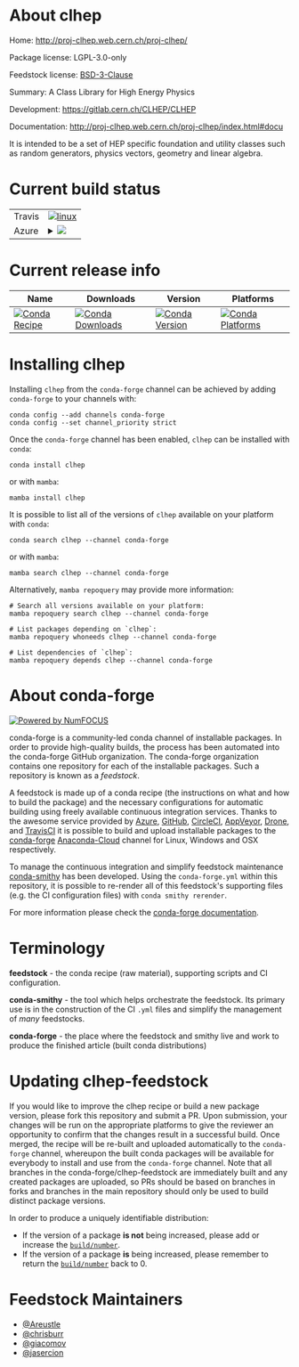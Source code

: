About clhep
===========

Home: http://proj-clhep.web.cern.ch/proj-clhep/

Package license: LGPL-3.0-only

Feedstock license: [BSD-3-Clause](https://github.com/conda-forge/clhep-feedstock/blob/main/LICENSE.txt)

Summary: A Class Library for High Energy Physics

Development: https://gitlab.cern.ch/CLHEP/CLHEP

Documentation: http://proj-clhep.web.cern.ch/proj-clhep/index.html#docu

It is intended to be a set of HEP specific foundation and utility classes such as
random generators, physics vectors, geometry and linear algebra.


Current build status
====================


<table><tr>
    <td>Travis</td>
    <td>
      <a href="https://app.travis-ci.com/conda-forge/clhep-feedstock">
        <img alt="linux" src="https://img.shields.io/travis/com/conda-forge/clhep-feedstock/main.svg?label=Linux">
      </a>
    </td>
  </tr>
    
  <tr>
    <td>Azure</td>
    <td>
      <details>
        <summary>
          <a href="https://dev.azure.com/conda-forge/feedstock-builds/_build/latest?definitionId=156&branchName=main">
            <img src="https://dev.azure.com/conda-forge/feedstock-builds/_apis/build/status/clhep-feedstock?branchName=main">
          </a>
        </summary>
        <table>
          <thead><tr><th>Variant</th><th>Status</th></tr></thead>
          <tbody><tr>
              <td>linux_64</td>
              <td>
                <a href="https://dev.azure.com/conda-forge/feedstock-builds/_build/latest?definitionId=156&branchName=main">
                  <img src="https://dev.azure.com/conda-forge/feedstock-builds/_apis/build/status/clhep-feedstock?branchName=main&jobName=linux&configuration=linux%20linux_64_" alt="variant">
                </a>
              </td>
            </tr><tr>
              <td>linux_aarch64</td>
              <td>
                <a href="https://dev.azure.com/conda-forge/feedstock-builds/_build/latest?definitionId=156&branchName=main">
                  <img src="https://dev.azure.com/conda-forge/feedstock-builds/_apis/build/status/clhep-feedstock?branchName=main&jobName=linux&configuration=linux%20linux_aarch64_" alt="variant">
                </a>
              </td>
            </tr><tr>
              <td>linux_ppc64le</td>
              <td>
                <a href="https://dev.azure.com/conda-forge/feedstock-builds/_build/latest?definitionId=156&branchName=main">
                  <img src="https://dev.azure.com/conda-forge/feedstock-builds/_apis/build/status/clhep-feedstock?branchName=main&jobName=linux&configuration=linux%20linux_ppc64le_" alt="variant">
                </a>
              </td>
            </tr><tr>
              <td>osx_64</td>
              <td>
                <a href="https://dev.azure.com/conda-forge/feedstock-builds/_build/latest?definitionId=156&branchName=main">
                  <img src="https://dev.azure.com/conda-forge/feedstock-builds/_apis/build/status/clhep-feedstock?branchName=main&jobName=osx&configuration=osx%20osx_64_" alt="variant">
                </a>
              </td>
            </tr><tr>
              <td>osx_arm64</td>
              <td>
                <a href="https://dev.azure.com/conda-forge/feedstock-builds/_build/latest?definitionId=156&branchName=main">
                  <img src="https://dev.azure.com/conda-forge/feedstock-builds/_apis/build/status/clhep-feedstock?branchName=main&jobName=osx&configuration=osx%20osx_arm64_" alt="variant">
                </a>
              </td>
            </tr>
          </tbody>
        </table>
      </details>
    </td>
  </tr>
</table>

Current release info
====================

| Name | Downloads | Version | Platforms |
| --- | --- | --- | --- |
| [![Conda Recipe](https://img.shields.io/badge/recipe-clhep-green.svg)](https://anaconda.org/conda-forge/clhep) | [![Conda Downloads](https://img.shields.io/conda/dn/conda-forge/clhep.svg)](https://anaconda.org/conda-forge/clhep) | [![Conda Version](https://img.shields.io/conda/vn/conda-forge/clhep.svg)](https://anaconda.org/conda-forge/clhep) | [![Conda Platforms](https://img.shields.io/conda/pn/conda-forge/clhep.svg)](https://anaconda.org/conda-forge/clhep) |

Installing clhep
================

Installing `clhep` from the `conda-forge` channel can be achieved by adding `conda-forge` to your channels with:

```
conda config --add channels conda-forge
conda config --set channel_priority strict
```

Once the `conda-forge` channel has been enabled, `clhep` can be installed with `conda`:

```
conda install clhep
```

or with `mamba`:

```
mamba install clhep
```

It is possible to list all of the versions of `clhep` available on your platform with `conda`:

```
conda search clhep --channel conda-forge
```

or with `mamba`:

```
mamba search clhep --channel conda-forge
```

Alternatively, `mamba repoquery` may provide more information:

```
# Search all versions available on your platform:
mamba repoquery search clhep --channel conda-forge

# List packages depending on `clhep`:
mamba repoquery whoneeds clhep --channel conda-forge

# List dependencies of `clhep`:
mamba repoquery depends clhep --channel conda-forge
```


About conda-forge
=================

[![Powered by
NumFOCUS](https://img.shields.io/badge/powered%20by-NumFOCUS-orange.svg?style=flat&colorA=E1523D&colorB=007D8A)](https://numfocus.org)

conda-forge is a community-led conda channel of installable packages.
In order to provide high-quality builds, the process has been automated into the
conda-forge GitHub organization. The conda-forge organization contains one repository
for each of the installable packages. Such a repository is known as a *feedstock*.

A feedstock is made up of a conda recipe (the instructions on what and how to build
the package) and the necessary configurations for automatic building using freely
available continuous integration services. Thanks to the awesome service provided by
[Azure](https://azure.microsoft.com/en-us/services/devops/), [GitHub](https://github.com/),
[CircleCI](https://circleci.com/), [AppVeyor](https://www.appveyor.com/),
[Drone](https://cloud.drone.io/welcome), and [TravisCI](https://travis-ci.com/)
it is possible to build and upload installable packages to the
[conda-forge](https://anaconda.org/conda-forge) [Anaconda-Cloud](https://anaconda.org/)
channel for Linux, Windows and OSX respectively.

To manage the continuous integration and simplify feedstock maintenance
[conda-smithy](https://github.com/conda-forge/conda-smithy) has been developed.
Using the ``conda-forge.yml`` within this repository, it is possible to re-render all of
this feedstock's supporting files (e.g. the CI configuration files) with ``conda smithy rerender``.

For more information please check the [conda-forge documentation](https://conda-forge.org/docs/).

Terminology
===========

**feedstock** - the conda recipe (raw material), supporting scripts and CI configuration.

**conda-smithy** - the tool which helps orchestrate the feedstock.
                   Its primary use is in the construction of the CI ``.yml`` files
                   and simplify the management of *many* feedstocks.

**conda-forge** - the place where the feedstock and smithy live and work to
                  produce the finished article (built conda distributions)


Updating clhep-feedstock
========================

If you would like to improve the clhep recipe or build a new
package version, please fork this repository and submit a PR. Upon submission,
your changes will be run on the appropriate platforms to give the reviewer an
opportunity to confirm that the changes result in a successful build. Once
merged, the recipe will be re-built and uploaded automatically to the
`conda-forge` channel, whereupon the built conda packages will be available for
everybody to install and use from the `conda-forge` channel.
Note that all branches in the conda-forge/clhep-feedstock are
immediately built and any created packages are uploaded, so PRs should be based
on branches in forks and branches in the main repository should only be used to
build distinct package versions.

In order to produce a uniquely identifiable distribution:
 * If the version of a package **is not** being increased, please add or increase
   the [``build/number``](https://docs.conda.io/projects/conda-build/en/latest/resources/define-metadata.html#build-number-and-string).
 * If the version of a package **is** being increased, please remember to return
   the [``build/number``](https://docs.conda.io/projects/conda-build/en/latest/resources/define-metadata.html#build-number-and-string)
   back to 0.

Feedstock Maintainers
=====================

* [@Areustle](https://github.com/Areustle/)
* [@chrisburr](https://github.com/chrisburr/)
* [@giacomov](https://github.com/giacomov/)
* [@jasercion](https://github.com/jasercion/)

